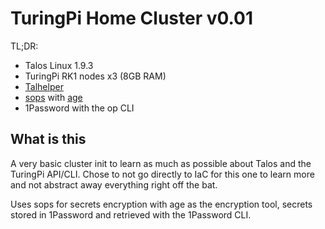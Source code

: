 # TuringPi Home Cluster v0.01

TL;DR:

* Talos Linux 1.9.3
* TuringPi RK1 nodes x3 (8GB RAM)
* [Talhelper](https://budimanjojo.github.io/talhelper)
* [sops](https://github.com/getsops/sops) with [age](https://github.com/filoSottile/age)
* 1Password with the op CLI

## What is this

A very basic cluster init to learn as much as possible about Talos and the
TuringPi API/CLI.
Chose to not go directly to IaC for this one to learn more and not abstract
away everything right off the bat.

Uses sops for secrets encryption with age as the encryption tool, secrets
stored in 1Password and retrieved with the 1Password CLI.
